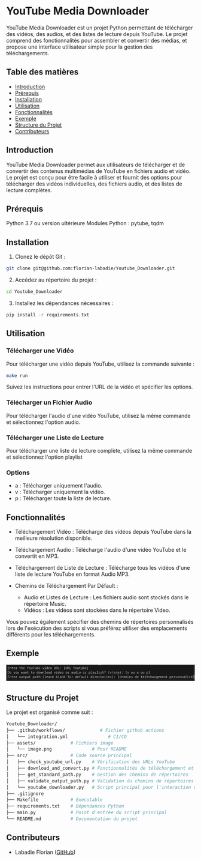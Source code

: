 # YouTube Media Downloader

YouTube Media Downloader est un projet Python permettant de télécharger des vidéos, des audios, et des listes de lecture depuis YouTube. Le projet comprend des fonctionnalités pour assembler et convertir des médias, et propose une interface utilisateur simple pour la gestion des téléchargements.

## Table des matières

- [Introduction](#introduction)
- [Prérequis](#prérequis)
- [Installation](#installation)
- [Utilisation](#utilisation)
- [Fonctionnalités](#fonctionnalités)
- [Exemple](#exemple)
- [Structure du Projet](#structure-du-projet)
- [Contributeurs](#contributeurs)

## Introduction

YouTube Media Downloader permet aux utilisateurs de télécharger et de convertir des contenus multimédias de YouTube en fichiers audio et vidéo. Le projet est conçu pour être facile à utiliser et fournit des options pour télécharger des vidéos individuelles, des fichiers audio, et des listes de lecture complètes.

## Prérequis

Python 3.7 ou version ultérieure
Modules Python : pytube, tqdm

## Installation

1. Clonez le dépôt Git :

```bash
git clone git@github.com:florian-labadie/Youtube_Downloader.git
```

2. Accédez au répertoire du projet :

``` bash
cd Youtube_Downloader
```

3. Installez les dépendances nécessaires :

``` bash
pip install -r requirements.txt
```

## Utilisation

### Télécharger une Vidéo

Pour télécharger une vidéo depuis YouTube, utilisez la commande suivante :

``` bash
make run
```

Suivez les instructions pour entrer l'URL de la vidéo et spécifier les options.

### Télécharger un Fichier Audio

Pour télécharger l'audio d'une vidéo YouTube, utilisez la même commande et sélectionnez l'option audio.

### Télécharger une Liste de Lecture

Pour télécharger une liste de lecture complète, utilisez la même commande et sélectionnez l'option playlist

### Options

- a : Télécharger uniquement l'audio.
- v : Télécharger uniquement la vidéo.
- p : Télécharger toute la liste de lecture.

## Fonctionnalités

* Téléchargement Vidéo : Télécharge des vidéos depuis YouTube dans la meilleure résolution disponible.

* Téléchargement Audio : Télécharge l'audio d'une vidéo YouTube et le convertit en MP3.

* Téléchargement de Liste de Lecture : Télécharge tous les vidéos d'une liste de lecture YouTube en format Audio MP3.

* Chemins de Téléchargement Par Défault :

    * Audio et Listes de Lecture : Les fichiers audio sont stockés dans le répertoire Music.
    * Vidéos : Les vidéos sont stockées dans le répertoire Video.

Vous pouvez également spécifier des chemins de répertoires personnalisés lors de l'exécution des scripts si vous préférez utiliser des emplacements différents pour les téléchargements.

## Exemple

![alt text](assets/image.png)

## Structure du Projet

Le projet est organisé comme suit :

``` bash
Youtube_Downloader/
├── .github/workflows/             # Fichier github actions
│   └── integration.yml               # CI/CD
├── assets/             # Fichiers image
│   └── image.png               # Pour README
├── src/                # Code source principal
│   ├── check_youtube_url.py    # Vérification des URLs YouTube
│   ├── download_and_convert.py # Fonctionnalités de téléchargement et conversion
│   ├── get_standard_path.py    # Gestion des chemins de répertoires
│   ├── validate_output_path.py # Validation du chemins de répertoires données
│   └── youtube_downloader.py   # Script principal pour l'interaction utilisateur
├── .gitignore  
├── Makefile            # Executable
├── requirements.txt    # Dépendances Python
├── main.py             # Point d'entrée du script principal
└── README.md           # Documentation du projet
```

## Contributeurs

- Labadie Florian ([GitHub](https://github.com/florian-labadie))
